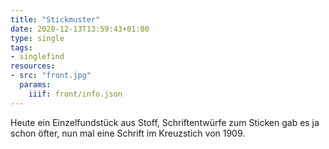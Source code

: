 ```yaml
---
title: "Stickmuster"
date: 2020-12-13T13:59:43+01:00
type: single
tags:
- singlefind
resources:
- src: "front.jpg"
  params:
    iiif: front/info.json
---
```

Heute ein Einzelfundstück aus Stoff, Schriftentwürfe zum Sticken gab es ja schon öfter, nun mal eine Schrift im Kreuzstich von 1909.
